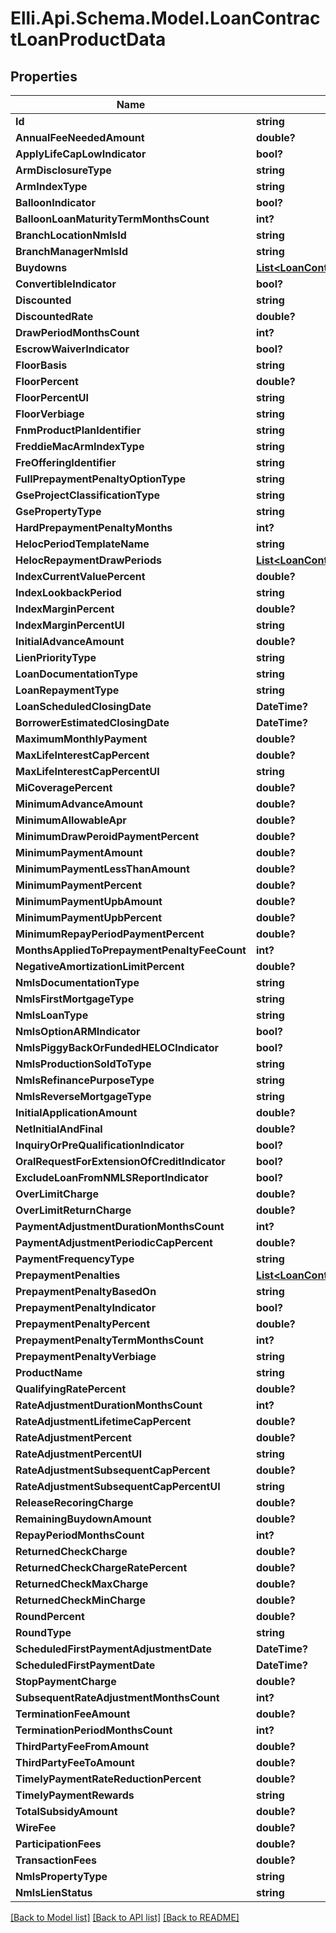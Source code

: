 # Elli.Api.Schema.Model.LoanContractLoanProductData
## Properties

Name | Type | Description | Notes
------------ | ------------- | ------------- | -------------
**Id** | **string** |  | [optional] 
**AnnualFeeNeededAmount** | **double?** |  | [optional] 
**ApplyLifeCapLowIndicator** | **bool?** |  | [optional] 
**ArmDisclosureType** | **string** |  | [optional] 
**ArmIndexType** | **string** |  | [optional] 
**BalloonIndicator** | **bool?** |  | [optional] 
**BalloonLoanMaturityTermMonthsCount** | **int?** |  | [optional] 
**BranchLocationNmlsId** | **string** |  | [optional] 
**BranchManagerNmlsId** | **string** |  | [optional] 
**Buydowns** | [**List&lt;LoanContractLoanProductDataBuydowns&gt;**](LoanContractLoanProductDataBuydowns.md) |  | [optional] 
**ConvertibleIndicator** | **bool?** |  | [optional] 
**Discounted** | **string** |  | [optional] 
**DiscountedRate** | **double?** |  | [optional] 
**DrawPeriodMonthsCount** | **int?** |  | [optional] 
**EscrowWaiverIndicator** | **bool?** |  | [optional] 
**FloorBasis** | **string** |  | [optional] 
**FloorPercent** | **double?** |  | [optional] 
**FloorPercentUI** | **string** |  | [optional] 
**FloorVerbiage** | **string** |  | [optional] 
**FnmProductPlanIdentifier** | **string** |  | [optional] 
**FreddieMacArmIndexType** | **string** |  | [optional] 
**FreOfferingIdentifier** | **string** |  | [optional] 
**FullPrepaymentPenaltyOptionType** | **string** |  | [optional] 
**GseProjectClassificationType** | **string** |  | [optional] 
**GsePropertyType** | **string** |  | [optional] 
**HardPrepaymentPenaltyMonths** | **int?** |  | [optional] 
**HelocPeriodTemplateName** | **string** |  | [optional] 
**HelocRepaymentDrawPeriods** | [**List&lt;LoanContractLoanProductDataHelocRepaymentDrawPeriods&gt;**](LoanContractLoanProductDataHelocRepaymentDrawPeriods.md) |  | [optional] 
**IndexCurrentValuePercent** | **double?** |  | [optional] 
**IndexLookbackPeriod** | **string** |  | [optional] 
**IndexMarginPercent** | **double?** |  | [optional] 
**IndexMarginPercentUI** | **string** |  | [optional] 
**InitialAdvanceAmount** | **double?** |  | [optional] 
**LienPriorityType** | **string** |  | [optional] 
**LoanDocumentationType** | **string** |  | [optional] 
**LoanRepaymentType** | **string** |  | [optional] 
**LoanScheduledClosingDate** | **DateTime?** |  | [optional] 
**BorrowerEstimatedClosingDate** | **DateTime?** |  | [optional] 
**MaximumMonthlyPayment** | **double?** |  | [optional] 
**MaxLifeInterestCapPercent** | **double?** |  | [optional] 
**MaxLifeInterestCapPercentUI** | **string** |  | [optional] 
**MiCoveragePercent** | **double?** |  | [optional] 
**MinimumAdvanceAmount** | **double?** |  | [optional] 
**MinimumAllowableApr** | **double?** |  | [optional] 
**MinimumDrawPeroidPaymentPercent** | **double?** |  | [optional] 
**MinimumPaymentAmount** | **double?** |  | [optional] 
**MinimumPaymentLessThanAmount** | **double?** |  | [optional] 
**MinimumPaymentPercent** | **double?** |  | [optional] 
**MinimumPaymentUpbAmount** | **double?** |  | [optional] 
**MinimumPaymentUpbPercent** | **double?** |  | [optional] 
**MinimumRepayPeriodPaymentPercent** | **double?** |  | [optional] 
**MonthsAppliedToPrepaymentPenaltyFeeCount** | **int?** |  | [optional] 
**NegativeAmortizationLimitPercent** | **double?** |  | [optional] 
**NmlsDocumentationType** | **string** |  | [optional] 
**NmlsFirstMortgageType** | **string** |  | [optional] 
**NmlsLoanType** | **string** |  | [optional] 
**NmlsOptionARMIndicator** | **bool?** |  | [optional] 
**NmlsPiggyBackOrFundedHELOCIndicator** | **bool?** |  | [optional] 
**NmlsProductionSoldToType** | **string** |  | [optional] 
**NmlsRefinancePurposeType** | **string** |  | [optional] 
**NmlsReverseMortgageType** | **string** |  | [optional] 
**InitialApplicationAmount** | **double?** |  | [optional] 
**NetInitialAndFinal** | **double?** |  | [optional] 
**InquiryOrPreQualificationIndicator** | **bool?** |  | [optional] 
**OralRequestForExtensionOfCreditIndicator** | **bool?** |  | [optional] 
**ExcludeLoanFromNMLSReportIndicator** | **bool?** |  | [optional] 
**OverLimitCharge** | **double?** |  | [optional] 
**OverLimitReturnCharge** | **double?** |  | [optional] 
**PaymentAdjustmentDurationMonthsCount** | **int?** |  | [optional] 
**PaymentAdjustmentPeriodicCapPercent** | **double?** |  | [optional] 
**PaymentFrequencyType** | **string** |  | [optional] 
**PrepaymentPenalties** | [**List&lt;LoanContractLoanProductDataPrepaymentPenalties&gt;**](LoanContractLoanProductDataPrepaymentPenalties.md) |  | [optional] 
**PrepaymentPenaltyBasedOn** | **string** |  | [optional] 
**PrepaymentPenaltyIndicator** | **bool?** |  | [optional] 
**PrepaymentPenaltyPercent** | **double?** |  | [optional] 
**PrepaymentPenaltyTermMonthsCount** | **int?** |  | [optional] 
**PrepaymentPenaltyVerbiage** | **string** |  | [optional] 
**ProductName** | **string** |  | [optional] 
**QualifyingRatePercent** | **double?** |  | [optional] 
**RateAdjustmentDurationMonthsCount** | **int?** |  | [optional] 
**RateAdjustmentLifetimeCapPercent** | **double?** |  | [optional] 
**RateAdjustmentPercent** | **double?** |  | [optional] 
**RateAdjustmentPercentUI** | **string** |  | [optional] 
**RateAdjustmentSubsequentCapPercent** | **double?** |  | [optional] 
**RateAdjustmentSubsequentCapPercentUI** | **string** |  | [optional] 
**ReleaseRecoringCharge** | **double?** |  | [optional] 
**RemainingBuydownAmount** | **double?** |  | [optional] 
**RepayPeriodMonthsCount** | **int?** |  | [optional] 
**ReturnedCheckCharge** | **double?** |  | [optional] 
**ReturnedCheckChargeRatePercent** | **double?** |  | [optional] 
**ReturnedCheckMaxCharge** | **double?** |  | [optional] 
**ReturnedCheckMinCharge** | **double?** |  | [optional] 
**RoundPercent** | **double?** |  | [optional] 
**RoundType** | **string** |  | [optional] 
**ScheduledFirstPaymentAdjustmentDate** | **DateTime?** |  | [optional] 
**ScheduledFirstPaymentDate** | **DateTime?** |  | [optional] 
**StopPaymentCharge** | **double?** |  | [optional] 
**SubsequentRateAdjustmentMonthsCount** | **int?** |  | [optional] 
**TerminationFeeAmount** | **double?** |  | [optional] 
**TerminationPeriodMonthsCount** | **int?** |  | [optional] 
**ThirdPartyFeeFromAmount** | **double?** |  | [optional] 
**ThirdPartyFeeToAmount** | **double?** |  | [optional] 
**TimelyPaymentRateReductionPercent** | **double?** |  | [optional] 
**TimelyPaymentRewards** | **string** |  | [optional] 
**TotalSubsidyAmount** | **double?** |  | [optional] 
**WireFee** | **double?** |  | [optional] 
**ParticipationFees** | **double?** |  | [optional] 
**TransactionFees** | **double?** |  | [optional] 
**NmlsPropertyType** | **string** |  | [optional] 
**NmlsLienStatus** | **string** |  | [optional] 

[[Back to Model list]](../README.md#documentation-for-models) [[Back to API list]](../README.md#documentation-for-api-endpoints) [[Back to README]](../README.md)

